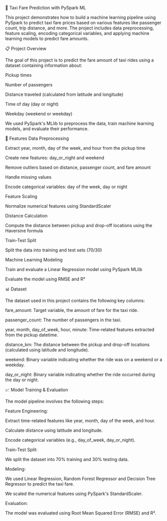 🚖 Taxi Fare Prediction with PySpark ML

This project demonstrates how to build a machine learning pipeline using PySpark to predict taxi fare prices based on various features like passenger count, trip distance, and more. The project includes data preprocessing, feature scaling, encoding categorical variables, and applying machine learning models to predict fare amounts.


📋 Project Overview

The goal of this project is to predict the fare amount of taxi rides using a dataset containing information about:

Pickup times

Number of passengers

Distance traveled (calculated from latitude and longitude)

Time of day (day or night)

Weekday (weekend or weekday)

We used PySpark's MLlib to preprocess the data, train machine learning models, and evaluate their performance.


🚀 Features
Data Preprocessing

Extract year, month, day of the week, and hour from the pickup time

Create new features: day_or_night and weekend

Remove outliers based on distance, passenger count, and fare amount

Handle missing values

Encode categorical variables: day of the week, day or night

Feature Scaling

Normalize numerical features using StandardScaler

Distance Calculation

Compute the distance between pickup and drop-off locations using the Haversine formula

Train-Test Split

Split the data into training and test sets (70/30)

Machine Learning Modeling

Train and evaluate a Linear Regression model using PySpark MLlib

Evaluate the model using RMSE and R²

📊 Dataset

The dataset used in this project contains the following key columns:

fare_amount: Target variable, the amount of fare for the taxi ride.

passenger_count: The number of passengers in the taxi.

year, month, day_of_week, hour, minute: Time-related features extracted from the pickup datetime.

distance_km: The distance between the pickup and drop-off locations (calculated using latitude and longitude).

weekend: Binary variable indicating whether the ride was on a weekend or a weekday.

day_or_night: Binary variable indicating whether the ride occurred during the day or night.


📈 Model Training & Evaluation

The model pipeline involves the following steps:

Feature Engineering:

Extract time-related features like year, month, day of the week, and hour.

Calculate distance using latitude and longitude.

Encode categorical variables (e.g., day_of_week, day_or_night).

Train-Test Split:

We split the dataset into 70% training and 30% testing data.


Modeling:

We used Linear Regression, Random Forest Regressor and Decision Tree Regressor to predict the taxi fare.

We scaled the numerical features using PySpark's StandardScaler.

Evaluation:

The model was evaluated using Root Mean Squared Error (RMSE) and R².
